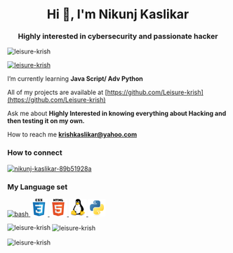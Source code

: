 <h1 align="center">Hi 👋, I'm Nikunj Kaslikar</h1>
<h3 align="center">Highly interested in cybersecurity and passionate hacker</h3>

<p align="left"> <img src="https://komarev.com/ghpvc/?username=leisure-krish&label=Profile%20views&color=0e75b6&style=flat" alt="leisure-krish" /> </p>

<p align="left"> <a href="https://github.com/ryo-ma/github-profile-trophy"><img src="https://github-profile-trophy.vercel.app/?username=leisure-krish" alt="leisure-krish" /></a> </p>

I’m currently learning **Java Script/ Adv Python**

All of my projects are available at [https://github.com/Leisure-krish](https://github.com/Leisure-krish)

Ask me about **Highly Interested in knowing everything about Hacking and then testing it on my own.**

How to reach me **krishkaslikar@yahoo.com**

<h3 align="left">How to connect</h3>
<p align="left">
<a href="https://linkedin.com/in/nikunj-kaslikar-89b51928a" target="blank"><img align="center" src="https://raw.githubusercontent.com/rahuldkjain/github-profile-readme-generator/master/src/images/icons/Social/linked-in-alt.svg" alt="nikunj-kaslikar-89b51928a" height="30" width="40" /></a>
</p>

<h3 align="left">My Language set</h3>
<p align="left"> <a href="https://www.gnu.org/software/bash/" target="_blank" rel="noreferrer"> <img src="https://www.vectorlogo.zone/logos/gnu_bash/gnu_bash-icon.svg" alt="bash" width="40" height="40"/> </a> <a href="https://www.w3schools.com/css/" target="_blank" rel="noreferrer"> <img src="https://raw.githubusercontent.com/devicons/devicon/master/icons/css3/css3-original-wordmark.svg" alt="css3" width="40" height="40"/> </a> <a href="https://www.w3.org/html/" target="_blank" rel="noreferrer"> <img src="https://raw.githubusercontent.com/devicons/devicon/master/icons/html5/html5-original-wordmark.svg" alt="html5" width="40" height="40"/> </a> <a href="https://www.linux.org/" target="_blank" rel="noreferrer"> <img src="https://raw.githubusercontent.com/devicons/devicon/master/icons/linux/linux-original.svg" alt="linux" width="40" height="40"/> </a> <a href="https://www.python.org" target="_blank" rel="noreferrer"> <img src="https://raw.githubusercontent.com/devicons/devicon/master/icons/python/python-original.svg" alt="python" width="40" height="40"/> </a> </p>

<p><img align="left" src="https://github-readme-stats.vercel.app/api/top-langs?username=leisure-krish&show_icons=true&locale=en&layout=compact" alt="leisure-krish" /></p>

<p>&nbsp;<img align="center" src="https://github-readme-stats.vercel.app/api?username=leisure-krish&show_icons=true&locale=en" alt="leisure-krish" /></p>

<p><img align="center" src="https://github-readme-streak-stats.herokuapp.com/?user=leisure-krish&" alt="leisure-krish" /></p>
  

<!---
Leisure-krish/Leisure-krish is a ✨ special ✨ repository because its `README.md` (this file) appears on your GitHub profile.
You can click the Preview link to take a look at your changes.
--->
